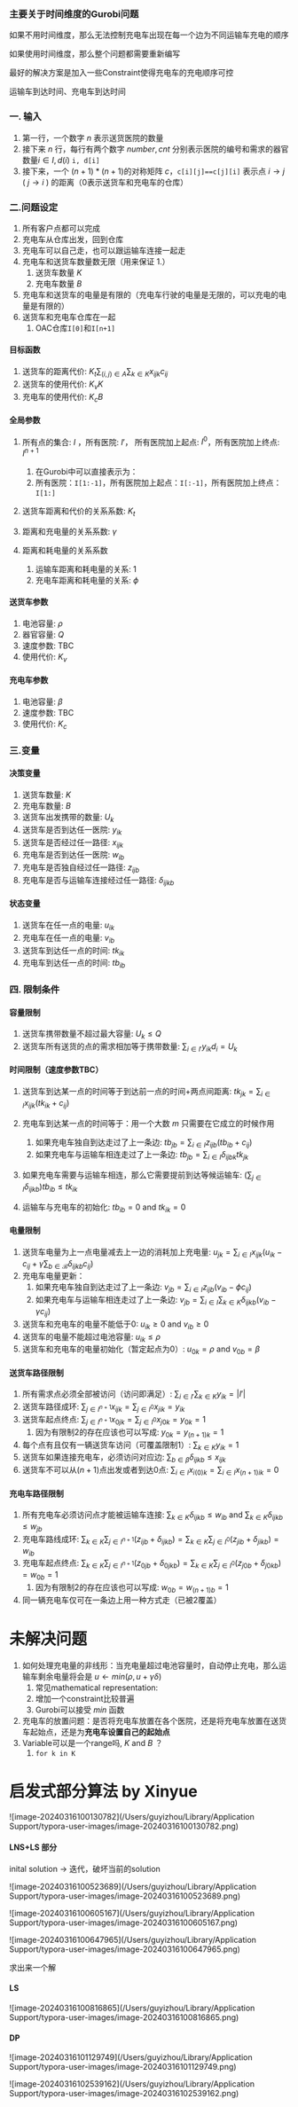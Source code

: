 ### **主要关于时间维度的Gurobi问题**

如果不用时间维度，那么无法控制充电车出现在每一个边为不同运输车充电的顺序

如果使用时间维度，那么整个问题都需要重新编写

最好的解决方案是加入一些Constraint使得充电车的充电顺序可控

运输车到达时间、充电车到达时间

### **一. 输入**

1. 第一行，一个数字 $n$ 表示送货医院的数量
2. 接下来 $n$ 行，每行有两个数字 $number, cnt$ 分别表示医院的编号和需求的器官数量$i\in I, d(i)$ `i, d[i]`
3. 接下来，一个 $(n+1)*(n+1)$的对称矩阵 $c$，`c[i][j]==c[j][i]` 表示点 $i\to j$ ( $j\to i$ ) 的距离（0表示送货车和充电车的仓库）

### **二.问题设定**

1. 所有客户点都可以完成
2. 充电车从仓库出发，回到仓库
3. 充电车可以自己走，也可以跟运输车连接一起走
4. 充电车和送货车数量数无限（用来保证 1.）
   1. 送货车数量 $K$
   2. 充电车数量 $B$
5. 充电车和送货车的电量是有限的（充电车行驶的电量是无限的，可以充电的电量是有限的）
6. 送货车和充电车仓库在一起
   1. OAC仓库`I[0]`和`I[n+1]` 

#### **目标函数**

1. 送货车的距离代价: $K_t\sum_{(i,j)\in A}\sum_{k\in K}x_{ijk}c_{ij}$
2. 送货车的使用代价: $K_vK$
3. 充电车的使用代价: $K_cB$

#### **全局参数**

1. 所有点的集合: $I$ ，所有医院: $I'$， 所有医院加上起点: $I^0$，所有医院加上终点: $I^{n+1}$​
   1. 在Gurobi中可以直接表示为：
   2. 所有医院：`I[1:-1]`，所有医院加上起点：`I[:-1]`，所有医院加上终点：`I[1:]`

2. 送货车距离和代价的关系系数: $K_t$
3. 距离和充电量的关系系数: $\gamma$
4. 距离和耗电量的关系系数
   1. 运输车距离和耗电量的关系: $1$
   2. 充电车距离和耗电量的关系: $\phi$ 

#### 送货车参数

1. 电池容量: $\rho$
2. 器官容量: $Q$​
3. 速度参数: TBC
4. 使用代价: $K_v$

#### 充电车参数

1. 电池容量: $\beta$​
2. 速度参数: TBC
3. 使用代价: $K_c$​

### **三.变量**

#### **决策变量**

1. 送货车数量: $K$​ 
2. 充电车数量: $B$
3. 送货车出发携带的数量: $U_k$
4. 送货车是否到达任一医院: $y_{ik}$​
5. 送货车是否经过任一路径: $x_{ijk}$
6. 充电车是否到达任一医院: $w_{ib}$
7. 充电车是否独自经过任一路径: $z_{ijb}$
8. 充电车是否与运输车连接经过任一路径: $\delta_{ijkb}$

#### **状态变量**

1. 送货车在任一点的电量: $u_{ik}$
2. 充电车在任一点的电量: $v_{ib}$
3. 送货车到达任一点的时间: $tk_{ik}$
4. 充电车到达任一点的时间: $tb_{ib}$​

### **四. 限制条件**

#### 容量限制

1. 送货车携带数量不超过最大容量: $U_k\leq Q$
2. 送货车所有送货的点的需求相加等于携带数量: $\sum_{i\in I'}y_{ik}d_i= U_k$

#### 时间限制（速度参数TBC）

1. 送货车到达某一点的时间等于到达前一点的时间+两点间距离: $tk_{jk}=\sum_{i\in I} x_{ijk} (tk_{ik}+c_{ij})$
2. 充电车到达某一点的时间等于：用一个大数 $m$ 只需要在它成立的时候作用
   1. 如果充电车独自到达走过了上一条边: $tb_{jb}=\sum_{i\in I} z_{ijb}(tb_{ib}+c_{ij})$
   2. 如果充电车与运输车相连走过了上一条边: $tb_{jb}=\sum_{i\in I}\delta_{ijbk}tk_{jk}$
3. 如果充电车需要与运输车相连，那么它需要提前到达等候运输车: $(\sum_{j\in I}\delta_{ijkb}) tb_{ib}\leq tk_{ik}$ 

4. 运输车与充电车的初始化: $tb_{ib}=0$ and $tk_{ik}=0$​

#### 电量限制

1. 送货车电量为上一点电量减去上一边的消耗加上充电量: $u_{jk} = \sum_{i \in I} x_{ijk} (u_{ik} - c_{ij} + \gamma \sum_{b \in \mathcal{B}} \delta_{ijkb} c_{ij})$
2. 充电车电量更新：
   1. 如果充电车独自到达走过了上一条边: $v_{jb}=\sum_{i\in I}z_{ijb}(v_{ib}-\phi c_{ij})$
   2. 如果充电车与运输车相连走过了上一条边: $v_{jb}=\sum_{i\in I}\sum_{k\in K}\delta_{ijkb}(v_{ib}-\gamma c_{ij})$
3. 送货车和充电车的电量不能低于0: $u_{ik}\geq0$ and $v_{ib}\geq0$
4. 送货车的电量不能超过电池容量: $u_{ik}\leq\rho$
5. 送货车和充电车的电量初始化（暂定起点为0）: $u_{0k}=\rho$ and $v_{0b}=\beta$

#### 送货车路径限制

1. 所有需求点必须全部被访问（访问即满足）: $\sum_{i \in{I'}}\sum_{k\in K}y_{ik}=|I'|$
2. 送货车路径成环: $\sum_{j \in{I}^{n+1}} x_{ijk} = \sum_{j \in {I}^0} x_{jik} = y_{ik}$​
3. 送货车起点终点: $\sum_{j \in{I}^{n+1} } x_{0jk} = \sum_{j \in{I}^{0}} x_{j0k} = y_{0k} = 1$​​
   1. 因为有限制2的存在应该也可以写成: $y_{0k}=y_{(n+1)k}=1$
4. 每个点有且仅有一辆送货车访问（可覆盖限制1）: $\sum_{k\in K}y_{ik}=1$​
5. 送货车如果连接充电车，必须访问对应边: $\sum_{b\in\beta}\delta_{ijkb}\leq x_{ijk}$​
6. 送货车不可以从$(n+1)$点出发或者到达$0$点: $\sum_{i\in I}x_{i(0)k}=\sum_{i\in I}x_{(n+1)ik}=0$

#### 充电车路径限制

1. 所有充电车必须访问点才能被运输车连接: $\sum_{k\in K}\delta_{ijkb}\leq w_{ib}$ and $\sum_{k\in K}\delta_{ijkb}\leq w_{jb}$
2. 充电车路线成环: $\sum_{k\in K}\sum_{j \in{I}^{n+1}} (z_{ijb}+\delta_{ijkb}) = \sum_{k\in K}\sum_{j \in{I}^{0}} (z_{jib}+\delta_{jikb}) = w_{ib}$​
3. 充电车起点终点: $\sum_{k\in K}\sum_{j \in{I}^{n+1} } (z_{0jb}+\delta_{0jkb}) = \sum_{k\in K}\sum_{j \in{I}^{0}}(z_{j0b}+\delta_{j0kb}) = w_{0b} = 1$
   1. 因为有限制2的存在应该也可以写成: $w_{0b}=w_{(n+1)b}=1$
4. 同一辆充电车仅可在一条边上用一种方式走（已被2覆盖）

# 未解决问题

1. 如何处理充电量的非线形：当充电量超过电池容量时，自动停止充电，那么运输车剩余电量将会是 $u\gets min{(\rho,u+\gamma\delta)}$​​
   1. 常见mathematical representation: 
   2. 增加一个constraint比较普遍
   3. Gurobi可以接受 $min$ 函数
2. 充电车的放置问题：是否将充电车放置在各个医院，还是将充电车放置在送货车起始点，还是为**充电车设置自己的起始点**
3. Variable可以是一个range吗, $K$ and $B$​ ？
   1. `for k in K`













# **启发式部分算法 by Xinyue**



![image-20240316100130782](/Users/guyizhou/Library/Application Support/typora-user-images/image-20240316100130782.png)

#### LNS+LS 部分

inital solution $\to$ 迭代，破坏当前的solution

![image-20240316100523689](/Users/guyizhou/Library/Application Support/typora-user-images/image-20240316100523689.png)

![image-20240316100605167](/Users/guyizhou/Library/Application Support/typora-user-images/image-20240316100605167.png)

![image-20240316100647965](/Users/guyizhou/Library/Application Support/typora-user-images/image-20240316100647965.png)



求出来一个解

#### LS

![image-20240316100816865](/Users/guyizhou/Library/Application Support/typora-user-images/image-20240316100816865.png)

#### DP

![image-20240316101129749](/Users/guyizhou/Library/Application Support/typora-user-images/image-20240316101129749.png)

![image-20240316102539162](/Users/guyizhou/Library/Application Support/typora-user-images/image-20240316102539162.png)

